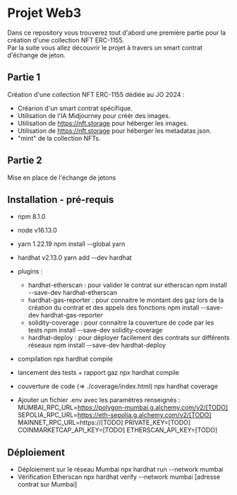 # Projet Web3

Dans ce repository vous trouverez tout d'abord une première partie pour la création d'une collection NFT ERC-1155.\
Par la suite vous allez découvrir le projet à travers un smart contrat d'échange de jeton.

## Partie 1

Création d'une collection NFT ERC-1155 dédiée au JO 2024 :

- Créarion d'un smart contrat spécifique.
- Utilisation de l'IA Midjourney pour créér des images.
- Utilisation de https://nft.storage pour héberger les images.
- Utilisation de https://nft.storage pour héberger les metadatas json.
- "mint" de la collection NFTs.

## Partie 2

Mise en place de l'échange de jetons

## Installation - pré-requis
- npm 8.1.0
- node v16.13.0
- yarn 1.22.19
  npm install --global yarn
- hardhat v2.13.0 
  yarn add --dev hardhat
- plugins : 
    - hardhat-etherscan : pour valider le contrat sur etherscan
      npm install --save-dev hardhat-etherscan
    - hardhat-gas-reporter : pour connaitre le montant des gaz lors de la création du contrat et des appels des fonctions
      npm install --save-dev hardhat-gas-reporter
    - solidity-coverage : pour connaitre la couverture de code par les tests
      npm install --save-dev solidity-coverage
    - hardhat-deploy : pour déployer facilement des contrats sur différents réseaux
      npm install --save-dev hardhat-deploy
- compilation
  npx hardhat compile
- lancement des tests + rapport gaz
  npx hardhat compile
- couverture de code (=> ./coverage/index.html)
  npx hardhat coverage

- Ajouter un fichier .env avec les paramètres renseignés :
    MUMBAI_RPC_URL=https://polygon-mumbai.g.alchemy.com/v2/[TODO]
    SEPOLIA_RPC_URL=https://eth-sepolia.g.alchemy.com/v2/[TODO]
    MAINNET_RPC_URL=https://[TODO]
    PRIVATE_KEY=[TODO]
    COINMARKETCAP_API_KEY=[TODO]
    ETHERSCAN_API_KEY=[TODO]

## Déploiement

- Déploiement sur le réseau Mumbai
  npx hardhat run --network mumbai
- Vérification Etherscan
  npx hardhat verify --network mumbai [adresse contrat sur Mumbai]
